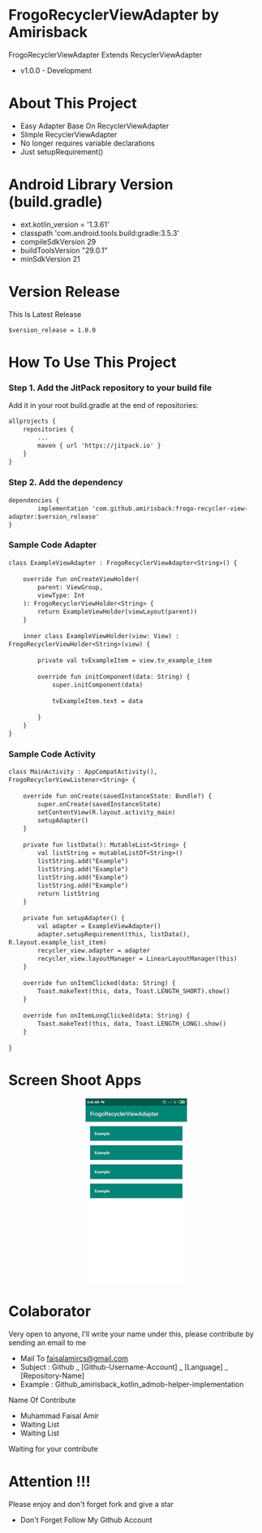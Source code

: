 # FrogoRecyclerViewAdapter by Amirisback
FrogoRecyclerViewAdapter Extends RecyclerViewAdapter
- v1.0.0 - Development

# About This Project
- Easy Adapter Base On RecyclerViewAdapter
- SImple RecyclerViewAdapter
- No longer requires variable declarations
- Just setupRequirement()

# Android Library Version (build.gradle)
- ext.kotlin_version = '1.3.61'
- classpath 'com.android.tools.build:gradle:3.5.3'
- compileSdkVersion 29
- buildToolsVersion "29.0.1"
- minSdkVersion 21

# Version Release
This Is Latest Release

    $version_release = 1.0.0


# How To Use This Project
<h3>Step 1. Add the JitPack repository to your build file</h3>

Add it in your root build.gradle at the end of repositories:

	allprojects {
		repositories {
			...
			maven { url 'https://jitpack.io' }
		}
	}
  
  
<h3>Step 2. Add the dependency</h3>

	dependencies {
	        implementation 'com.github.amirisback:frogo-recycler-view-adapter:$version_release'
	}
	
	
<h3>Sample Code Adapter</h3>

    class ExampleViewAdapter : FrogoRecyclerViewAdapter<String>() {

        override fun onCreateViewHolder(
            parent: ViewGroup,
            viewType: Int
        ): FrogoRecyclerViewHolder<String> {
            return ExampleViewHolder(viewLayout(parent))
        }
    
        inner class ExampleViewHolder(view: View) : FrogoRecyclerViewHolder<String>(view) {
    
            private val tvExampleItem = view.tv_example_item
    
            override fun initComponent(data: String) {
                super.initComponent(data)
    
                tvExampleItem.text = data

            }
        }
    }

<h3>Sample Code Activity</h3>

    class MainActivity : AppCompatActivity(), FrogoRecyclerViewListener<String> {
    
        override fun onCreate(savedInstanceState: Bundle?) {
            super.onCreate(savedInstanceState)
            setContentView(R.layout.activity_main)
            setupAdapter()
        }
    
        private fun listData(): MutableList<String> {
            val listString = mutableListOf<String>()
            listString.add("Example")
            listString.add("Example")
            listString.add("Example")
            listString.add("Example")
            return listString
        }
    
        private fun setupAdapter() {
            val adapter = ExampleViewAdapter()
            adapter.setupRequirement(this, listData(), R.layout.example_list_item)
            recycler_view.adapter = adapter
            recycler_view.layoutManager = LinearLayoutManager(this)
        }
    
        override fun onItemClicked(data: String) {
            Toast.makeText(this, data, Toast.LENGTH_SHORT).show()
        }
    
        override fun onItemLongClicked(data: String) {
            Toast.makeText(this, data, Toast.LENGTH_LONG).show()
        }
    
    }
    
    
# Screen Shoot Apps
<p align="center"><img width="200px" height="360px" src="docs/ss_apps.jpg"></p>

# Colaborator
Very open to anyone, I'll write your name under this, please contribute by sending an email to me

- Mail To faisalamircs@gmail.com
- Subject : Github _ [Github-Username-Account] _ [Language] _ [Repository-Name]
- Example : Github_amirisback_kotlin_admob-helper-implementation

Name Of Contribute
- Muhammad Faisal Amir
- Waiting List
- Waiting List

Waiting for your contribute

# Attention !!!
Please enjoy and don't forget fork and give a star
- Don't Forget Follow My Github Account